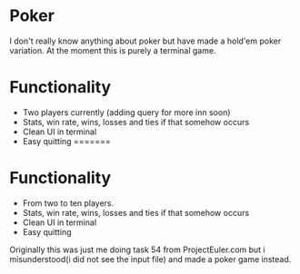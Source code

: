 # Poker
I don't really know anything about poker but have made a hold'em poker variation. At the moment this is purely a terminal game.

# Functionality
* Two players currently (adding query for more inn soon)
* Stats, win rate, wins, losses and ties if that somehow occurs
* Clean UI in terminal
* Easy quitting
=======

# Functionality
* From two to ten players.
* Stats, win rate, wins, losses and ties if that somehow occurs
* Clean UI in terminal
* Easy quitting

Originally this was just me doing task 54 from ProjectEuler.com but i misunderstood(i did not see the input file) and made a poker game instead.